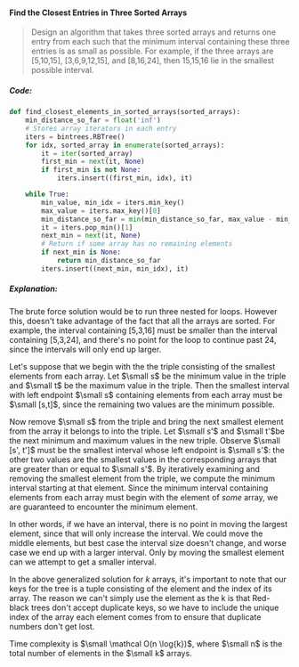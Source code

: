 #### Find the Closest Entries in Three Sorted Arrays

> Design an algorithm that takes three sorted arrays and returns one entry from each such that the minimum interval containing these three entries is as small as possible. For example, if the three arrays are \[5,10,15\], \[3,6,9,12,15\], and \[8,16,24\], then 15,15,16 lie in the smallest possible interval.

##### Code:

```py
def find_closest_elements_in_sorted_arrays(sorted_arrays):
    min_distance_so_far = float('inf')
    # Stores array iterators in each entry
    iters = bintrees.RBTree()
    for idx, sorted_array in enumerate(sorted_arrays):
        it = iter(sorted_array)
        first_min = next(it, None)
        if first_min is not None:
            iters.insert((first_min, idx), it)

    while True:
        min_value, min_idx = iters.min_key()
        max_value = iters.max_key()[0]
        min_distance_so_far = min(min_distance_so_far, max_value - min_value)
        it = iters.pop_min()[1]
        next_min = next(it, None)
        # Return if some array has no remaining elements
        if next_min is None:
            return min_distance_so_far
        iters.insert((next_min, min_idx), it)
```

##### Explanation:

The brute force solution would be to run three nested for loops. However this, doesn't take advantage of the fact that all the arrays are sorted. For example, the interval containing \[5,3,16\] must be smaller than the interval containing \[5,3,24\], and there's no point for the loop to continue past 24, since the intervals will only end up larger.

Let's suppose that we begin with the the triple consisting of the smallest elements from each array. Let $\small s$ be the minimum value in the triple and $\small t$ be the maximum value in the triple. Then the smallest interval with left endpoint $\small s$ containing elements from each array must be $\small [s,t]$, since the remaining two values are the minimum possible.

Now remove $\small s$ from the triple and bring the next smallest element from the array it belongs to into the triple. Let $\small s'$ and $\small t'$be the next minimum and maximum values in the new triple. Observe $\small [s', t']$ must be the smallest interval whose left endpoint is $\small s'$: the other two values are the smallest values in the corresponding arrays that are greater than or equal to $\small s'$. By iteratively examining and removing the smallest element from the triple, we compute the minimum interval starting at that element. Since the minimum interval containing elements from each array must begin with the element of _some_ array, we are guaranteed to encounter the minimum element.

In other words, if we have an interval, there is no point in moving the largest element, since that will only increase the interval. We could move the middle elements, but best case the interval size doesn't change, and worse case we end up with a larger interval. Only by moving the smallest element can we attempt to get a smaller interval.

In the above generalized solution for _k_ arrays, it's important to note that our keys for the tree is a tuple consisting of the element and the index of its array. The reason we can't simply use the element as the k is that Red-black trees don't accept duplicate keys, so we have to include the unique index of the array each element comes from to ensure that duplicate numbers don't get lost.

Time complexity is $\small \mathcal O(n \log{k})$, where $\small n$ is the total number of elements in the $\small k$ arrays. 

